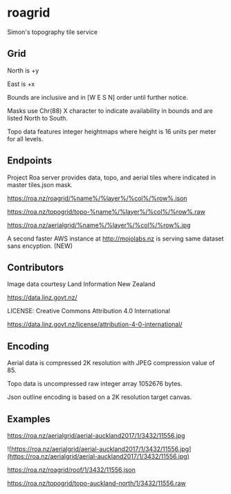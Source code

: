 # roagrid
Simon's topography tile service

## Grid

North is +y

East is +x

Bounds are inclusive and in [W E S N] order until further notice.

Masks use Chr(88) X character to indicate availability in bounds and are listed North to South. 

Topo data features integer heightmaps where height is 16 units per meter for all levels.

## Endpoints

Project Roa server provides data, topo, and aerial tiles where indicated in master tiles.json mask.

  https://roa.nz/roagrid/%name%/%layer%/%col%/%row%.json

  https://roa.nz/topogrid/topo-%name%/%layer%/%col%/%row%.raw

  https://roa.nz/aerialgrid/%name%/%layer%/%col%/%row%.jpg

A second faster AWS instance at http://mojolabs.nz is serving same dataset sans encyption. (NEW)

## Contributors

Image data courtesy Land Information New Zealand

https://data.linz.govt.nz/

LICENSE: Creative Commons Attribution 4.0 International

https://data.linz.govt.nz/license/attribution-4-0-international/

## Encoding

Aerial data is compressed 2K resolution with JPEG compression value of 85.

Topo data is uncompressed raw integer array 1052676 bytes.

Json outline encoding is based on a 2K resolution target canvas.

## Examples

https://roa.nz/aerialgrid/aerial-auckland2017/1/3432/11556.jpg

![https://roa.nz/aerialgrid/aerial-auckland2017/1/3432/11556.jpg](https://roa.nz/aerialgrid/aerial-auckland2017/1/3432/11556.jpg)


https://roa.nz/roagrid/roof/1/3432/11556.json

https://roa.nz/topogrid/topo-auckland-north/1/3432/11556.raw
